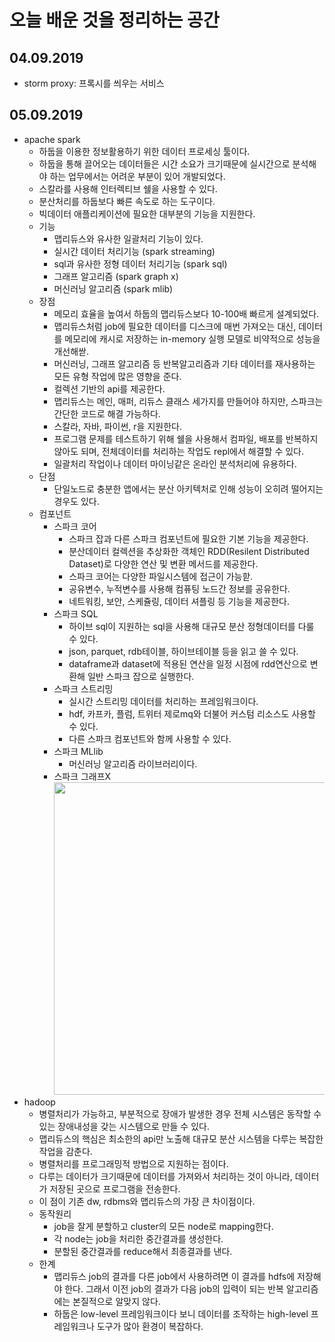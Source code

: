 # 오늘 배운 것을 정리하는 공간

## 04.09.2019

- storm proxy: 프록시를 씌우는 서비스

## 05.09.2019

- apache spark
  - 하둡을 이용한 정보활용하기 위한 데이터 프로세싱 툴이다.
  - 하둡을 통해 끌어오는 데이터들은 시간 소요가 크기때문에 실시간으로 분석해야 하는 업무에서는 어려운 부분이 있어 개발되었다.
  - 스칼라를 사용해 인터렉티브 쉘을 사용할 수 있다.
  - 분산처리를 하둡보다 빠른 속도로 하는 도구이다.
  - 빅데이터 애플리케이션에 필요한 대부분의 기능을 지원한다.
  - 기능
    - 맵리듀스와 유사한 일괄처리 기능이 있다.
    - 실시간 데이터 처리기능 (spark streaming)
    - sql과 유사한 정형 데이터 처리기능 (spark sql)
    - 그래프 알고리즘 (spark graph x)
    - 머신러닝 알고리즘 (spark mlib)
  - 장점
    - 메모리 효율을 높여서 하둡의 맵리듀스보다 10-100배 빠르게 설계되었다.
    - 맵리듀스처럼 job에 필요한 데이터를 디스크에 매번 가져오는 대신, 데이터를 메모리에 캐시로 저장하는 in-memory 실행 모델로 비약적으로 성능을 개선해싿.
    - 머신러닝, 그래프 알고리즘 등 반복알고리즘과 기타 데이터를 재사용하는 모든 유형 작업에 많은 영향을 준다.
    - 컬렉션 기반의 api를 제공한다.
    - 맵리듀스는 메인, 매퍼, 리듀스 클래스 세가지를 만들어야 하지만, 스파크는 간단한 코드로 해결 가능하다.
    - 스칼라, 자바, 파이썬, r을 지원한다.
    - 프로그램 문제를 테스트하기 위해 쉘을 사용해서 컴파일, 배포를 반복하지 않아도 되며, 전체데이터를 처리하는 작업도 repl에서 해결할 수 있다.
    - 일괄처리 작업이나 데이터 마이닝같은 온라인 분석처리에 유용하다.
  - 단점
    - 단일노드로 충분한 앱에서는 분산 아키텍처로 인해 성능이 오히려 떨어지는 경우도 있다.
  - 컴포넌트
    - 스파크 코어
      - 스파크 잡과 다른 스파크 컴포넌트에 필요한 기본 기능을 제공한다.
      - 분산데이터 컬렉션을 추상화한 객체인 RDD(Resilent Distributed Dataset)로 다양한 연산 및 변환 메서드를 제공한다.
      - 스파크 코어는 다양한 파일시스템에 접근이 가능핟.
      - 공유변수, 누적변수를 사용해 컴퓨팅 노드간 정보를 공유한다.
      - 네트워킹, 보안, 스케쥴링, 데이터 셔플링 등 기능을 제공한다.
    - 스파크 SQL
      - 하이브 sql이 지원하는 sql을 사용해 대규모 분산 정형데이터를 다룰 수 있다.
      - json, parquet, rdb테이블, 하이브테이블 등을 읽고 쓸 수 있다.
      - dataframe과 dataset에 적용된 연산을 일정 시점에 rdd연산으로 변환해 일반 스파크 잡으로 실행한다.
    - 스파크 스트리밍
      - 실시간 스트리밍 데이터를 처리하는 프레임워크이다.
      - hdf, 카프카, 플럼, 트위터 제로mq와 더불어 커스텀 리소스도 사용할 수 있다.
      - 다른 스파크 컴포넌트와 함께 사용할 수 있다.
    - 스파크 MLlib
      - 머신러닝 알고리즘 라이브러리이다.
    - 스파크 그래프X
      <img src="http://www.bogotobogo.com/Hadoop/images/Ecosystem/Hadoop_Ecosystem3.png" width="500">
- hadoop
  - 병렬처리가 가능하고, 부분적으로 장애가 발생한 경우 전체 시스템은 동작할 수 있는 장애내성을 갖는 시스템으로 만들 수 있다.
  - 맵리듀스의 핵심은 최소한의 api만 노출해 대규모 분산 시스템을 다루는 복잡한 작업을 감춘다.
  - 병렬처리를 프로그래밍적 방법으로 지원하는 점이다.
  - 다루는 데이터가 크기때문에 데이터를 가져와서 처리하는 것이 아니라, 데이터가 저장된 곳으로 프로그램을 전송한다.
  - 이 점이 기존 dw, rdbms와 맵리듀스의 가장 큰 차이점이다.
  - 동작원리
    - job을 잘게 분할하고 cluster의 모든 node로 mapping한다.
    - 각 node는 job을 처리한 중간결과를 생성한다.
    - 분할된 중간결과를 reduce해서 최종결과를 낸다.
  - 한계
    - 맵리듀스 job의 결과를 다른 job에서 사용하려면 이 결과를 hdfs에 저장해야 한다. 그래서 이전 job의 결과가 다음 job의 입력이 되는 반복 알고리즘에는 본질적으로 알맞지 않다.
    - 하둡은 low-level 프레임워크이다 보니 데이터를 조작하는 high-level 프레임워크나 도구가 많아 환경이 복잡하다.
